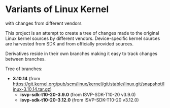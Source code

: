 # Variants of Linux Kernel
with changes from different vendors

This project is an attempt to create a tree of changes made to the original
Linux kernel sources by different vendors. Device-specific kernel sources are
harvested from SDK and from officially provided sources.

Derivatives reside in their own branches making it easy to track changes between
branches.

Tree of branches:
- __3.10.14__ (from https://git.kernel.org/pub/scm/linux/kernel/git/stable/linux.git/snapshot/linux-3.10.14.tar.gz)
  - __isvp-sdk-t10-20-3.9.0__ (from ISVP-SDK-T10-20 v3.9.0)
  - __isvp-sdk-t10-20-3.12.0__ (from ISVP-SDK-T10-20 v3.12.0)
